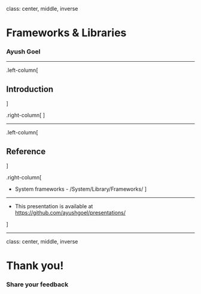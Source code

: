 class: center, middle, inverse

# Frameworks & Libraries
### Ayush Goel

---

.left-column[
## Introduction
]

.right-column[
]

---

.left-column[
## Reference
]

.right-column[
* System frameworks - /System/Library/Frameworks/
]

---

* This presentation is available at https://github.com/ayushgoel/presentations/

]

---

class: center, middle, inverse

# Thank you!

### Share your feedback
